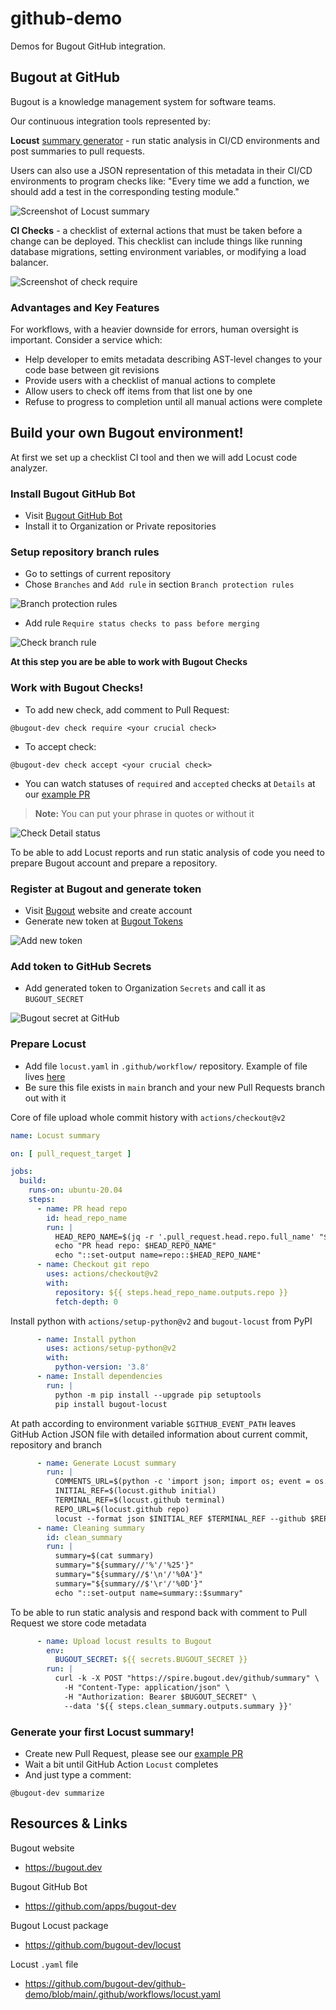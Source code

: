 # github-demo

Demos for Bugout GitHub integration.


## Bugout at GitHub

Bugout is a knowledge management system for software teams. 

Our continuous  integration tools represented by:

**Locust** [summary generator](https://github.com/bugout-dev/locust) - run static analysis in CI/CD environments and post summaries to pull requests. 

Users can also use a JSON representation of this metadata in their CI/CD environments to program checks like: "Every time we add a function, we should add a test in the corresponding testing module."

![Screenshot of Locust summary](img/locust-example-1.png)


**CI Checks** - a checklist of external actions that must be taken before a change can be deployed. This checklist can include things like running database migrations, setting environment variables, or modifying a load balancer.

![Screenshot of check require](img/ci-example-1.png)


### Advantages and Key Features

For workflows, with a heavier downside for errors, human oversight is important. Consider a service which:
- Help developer to emits metadata describing AST-level changes to your code base between git revisions
- Provide users with a checklist of manual actions to complete
- Allow users to check off items from that list one by one
- Refuse to progress to completion until all manual actions were complete

## Build your own Bugout environment!

At first we set up a checklist CI tool and then we will add Locust code analyzer.

### Install Bugout GitHub Bot

- Visit [Bugout GitHub Bot](https://github.com/apps/bugout-dev)
- Install it to Organization or Private repositories

### Setup repository branch rules

- Go to settings of current repository
- Chose `Branches` and `Add rule` in section `Branch protection rules`

![Branch protection rules](img/check-setup-1.png)

- Add rule `Require status checks to pass before merging`

![Check branch rule](img/check-setup-2.png)

**At this step you are be able to work with Bugout Checks**

### Work with Bugout Checks!

- To add new check, add comment to Pull Request:
```
@bugout-dev check require <your crucial check>
```
- To accept  check:
```
@bugout-dev check accept <your crucial check>
```
- You can watch statuses of `required` and `accepted` checks at `Details` at our [example PR](https://github.com/bugout-dev/github-demo/pull/2)

> **Note:** You can put your phrase in quotes or without it

![Check Detail status](img/ci-example-2.png)

To be able to add Locust reports and run static analysis of code you need to prepare Bugout account and prepare a repository.

### Register at Bugout and generate token

- Visit [Bugout](https://bugout.dev) website and create account
- Generate new token at [Bugout Tokens](https://alpha.bugout.dev/account)

![Add new token](img/token-add-1.png)

### Add token to GitHub Secrets

- Add generated token to Organization `Secrets` and call it as `BUGOUT_SECRET`

![Bugout secret at GitHub](img/secret-setup-1.png)

### Prepare Locust

- Add file `locust.yaml` in `.github/workflow/` repository. Example of file lives [here](https://github.com/bugout-dev/github-demo/blob/main/.github/workflows/locust.yaml)
- Be sure this file exists in `main` branch and your new Pull Requests branch out with it

Core of file upload whole commit history with `actions/checkout@v2`
```yaml
name: Locust summary

on: [ pull_request_target ]

jobs:
  build:
    runs-on: ubuntu-20.04
    steps:
      - name: PR head repo
        id: head_repo_name
        run: |
          HEAD_REPO_NAME=$(jq -r '.pull_request.head.repo.full_name' "$GITHUB_EVENT_PATH")
          echo "PR head repo: $HEAD_REPO_NAME"
          echo "::set-output name=repo::$HEAD_REPO_NAME"
      - name: Checkout git repo
        uses: actions/checkout@v2
        with:
          repository: ${{ steps.head_repo_name.outputs.repo }}
          fetch-depth: 0
```

Install python with `actions/setup-python@v2` and `bugout-locust` from PyPI

```yaml
      - name: Install python
        uses: actions/setup-python@v2
        with:
          python-version: '3.8'
      - name: Install dependencies
        run: |
          python -m pip install --upgrade pip setuptools
          pip install bugout-locust
```

At path according to environment variable `$GITHUB_EVENT_PATH` leaves GitHub Action JSON file with detailed information about current commit, repository and branch

```yaml
      - name: Generate Locust summary
        run: |
          COMMENTS_URL=$(python -c 'import json; import os; event = os.environ.get("GITHUB_EVENT_PATH"); raw = open(event); inp_json = json.load(raw); print(inp_json.get("pull_request").get("_links").get("comments").get("href")); raw.close();')
          INITIAL_REF=$(locust.github initial)
          TERMINAL_REF=$(locust.github terminal)
          REPO_URL=$(locust.github repo)
          locust --format json $INITIAL_REF $TERMINAL_REF --github $REPO_URL --metadata "{\"comments_url\": \"${COMMENTS_URL}\", \"terminal_hash\": \"$TERMINAL_REF\"}" | tee summary
      - name: Cleaning summary
        id: clean_summary
        run: |
          summary=$(cat summary)
          summary="${summary//'%'/'%25'}"
          summary="${summary//$'\n'/'%0A'}"
          summary="${summary//$'\r'/'%0D'}"
          echo "::set-output name=summary::$summary"
```

To be able to run static analysis and respond back with comment to Pull Request we store code metadata

```yaml
      - name: Upload locust results to Bugout
        env:
          BUGOUT_SECRET: ${{ secrets.BUGOUT_SECRET }}
        run: |
          curl -k -X POST "https://spire.bugout.dev/github/summary" \
            -H "Content-Type: application/json" \
            -H "Authorization: Bearer $BUGOUT_SECRET" \
            --data '${{ steps.clean_summary.outputs.summary }}'
```

### Generate your first Locust summary!

- Create new Pull Request, please see our [example PR](https://github.com/bugout-dev/github-demo/pull/2)
- Wait a bit until GitHub Action `Locust` completes
- And just type a comment:
```
@bugout-dev summarize
```

## Resources & Links

Bugout website
- https://bugout.dev

Bugout GitHub Bot
- https://github.com/apps/bugout-dev

Bugout Locust package
- https://github.com/bugout-dev/locust

Locust `.yaml` file
- https://github.com/bugout-dev/github-demo/blob/main/.github/workflows/locust.yaml
